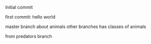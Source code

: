 Initial commit

first commit: hello world

master branch about animals
other branches has classes of animals

from predators branch